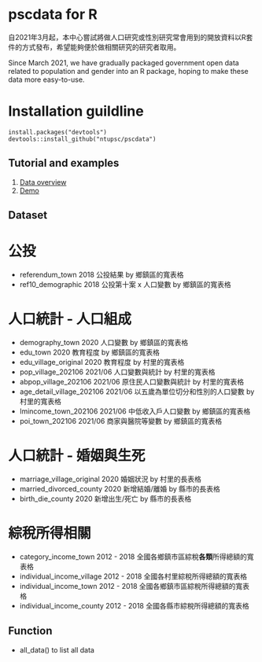 # pscdata for R

自2021年3月起，本中心嘗試將做人口研究或性別研究常會用到的開放資料以R套件的方式發布，希望能夠便於做相關研究的研究者取用。

Since March 2021, we have gradually packaged government open data related to population and gender into an R package, hoping to make these data more easy-to-use.

# Installation guildline
```
install.packages("devtools")
devtools::install_github("ntupsc/pscdata")
```

## Tutorial and examples
1. [Data overview](http://htmlpreview.github.io/?https://github.com/ntupsc/pscdata/blob/master/html/tutorial.html)
2. [Demo](http://htmlpreview.github.io/?https://github.com/ntupsc/pscdata/blob/master/html/demo_pscdata.html)

## Dataset

# 公投
- referendum_town 2018 公投結果 by 鄉鎮區的寬表格
- ref10_demographic 2018 公投第十案 x 人口變數 by 鄉鎮區的寬表格

# 人口統計 - 人口組成
- demography_town 2020 人口變數 by 鄉鎮區的寬表格
- edu_town 2020 教育程度 by 鄉鎮區的寬表格
- edu_village_original 2020 教育程度 by 村里的寬表格
- pop_village_202106 2021/06 人口變數與統計 by 村里的寬表格
- abpop_village_202106 2021/06 原住民人口變數與統計 by 村里的寬表格
- age_detail_village_202106 2021/06 以五歲為單位切分和性別的人口變數 by 村里的寬表格
- lmincome_town_202106 2021/06 中低收入戶人口變數 by 鄉鎮區的寬表格
- poi_town_202106 2021/06 商家與醫院等變數 by 鄉鎮區的寬表格

# 人口統計 - 婚姻與生死
- marriage_village_original 2020 婚姻狀況 by 村里的長表格
- married_divorced_county 2020 新增結婚/離婚 by 縣市的長表格
- birth_die_county 2020 新增出生/死亡 by 縣市的長表格

# 綜稅所得相關
- category_income_town 2012 - 2018 全國各鄉鎮市區綜稅**各類**所得總額的寬表格
- individual_income_village 2012 - 2018 全國各村里綜稅所得總額的寬表格
- individual_income_town 2012 - 2018 全國各鄉鎮市區綜稅所得總額的寬表格
- individual_income_county 2012 - 2018 全國各縣市綜稅所得總額的寬表格

## Function
- all_data() to list all data
